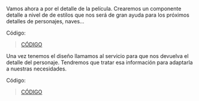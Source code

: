 Vamos ahora a por el detalle de la película. Crearemos un componente detalle a nivel de de estilos que nos será de gran ayuda para los próximos detalles de personajes, naves…

Código:

> [CÓDIGO](/recursos/10-detalle-peliculas-1.zip)


Una vez tenemos el diseño llamamos al servicio para que nos devuelva el detalle del personaje. Tendremos que tratar esa información para adaptarla a nuestras necesidades.

Código:

> [CÓDIGO](/recursos/11-detalle-peliculas-2.zip)
